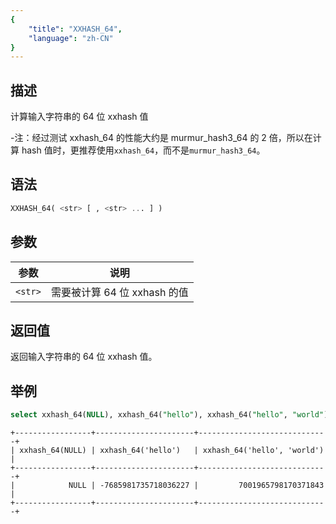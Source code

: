 ```yaml
---
{
    "title": "XXHASH_64",
    "language": "zh-CN"
}
---
```


<!-- 
Licensed to the Apache Software Foundation (ASF) under one
or more contributor license agreements.  See the NOTICE file
distributed with this work for additional information
regarding copyright ownership.  The ASF licenses this file
to you under the Apache License, Version 2.0 (the
"License"); you may not use this file except in compliance
with the License.  You may obtain a copy of the License at
  http://www.apache.org/licenses/LICENSE-2.0
Unless required by applicable law or agreed to in writing,
software distributed under the License is distributed on an
"AS IS" BASIS, WITHOUT WARRANTIES OR CONDITIONS OF ANY
KIND, either express or implied.  See the License for the
specific language governing permissions and limitations
under the License.
-->

## 描述

计算输入字符串的 64 位 xxhash 值

-注：经过测试 xxhash_64 的性能大约是 murmur_hash3_64 的 2 倍，所以在计算 hash 值时，更推荐使用`xxhash_64`，而不是`murmur_hash3_64`。

## 语法

```sql
XXHASH_64( <str> [ , <str> ... ] )
```

## 参数

| 参数      | 说明               |
|---------|------------------|
| `<str>` | 需要被计算 64 位 xxhash 的值 |

## 返回值

返回输入字符串的 64 位 xxhash 值。

## 举例

```sql
select xxhash_64(NULL), xxhash_64("hello"), xxhash_64("hello", "world");
```

```text
+-----------------+----------------------+-----------------------------+
| xxhash_64(NULL) | xxhash_64('hello')   | xxhash_64('hello', 'world') |
+-----------------+----------------------+-----------------------------+
|            NULL | -7685981735718036227 |         7001965798170371843 |
+-----------------+----------------------+-----------------------------+
```